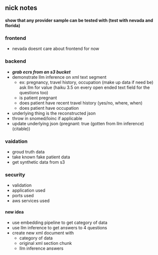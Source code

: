 ## nick notes

#### show that any provider sample can be tested with (test with nevada and florida)

### frontend

- nevada doesnt care about frontend for now
<!-- - **_beautiful frontend report_**
- **_display reconstructed entire document (all chunks)_**
- **_citation links back to original xml documents_** -->

### backend

- **_grab ecrs from an s3 bucket_**
- demonstrate llm inference on xml text segment
  - ex: pregnancy, travel history, occupation (make up data if need be) ask llm for value (haiku 3.5 on every open ended text field for the questions too)
  - is patient pregnant
  - does patient have recent travel history (yes/no, where, when)
  - does patient have occupation
- underlying thing is the reconstructed json
- throw in snomed/loinc if applicable
- update underlying json (pregnant: true (gotten from llm inference) (citable))

### vaidation

- groud truth data
- take known fake patient data
- get synthetic data from s3

### security

- validation
- application used
- ports used
- aws services used

#### new idea

- use embedding pipeline to get category of data
- use llm inference to get answers to 4 questions
- create new xml document with
  - category of data
  - original xml section chunk
  - llm inference answers

